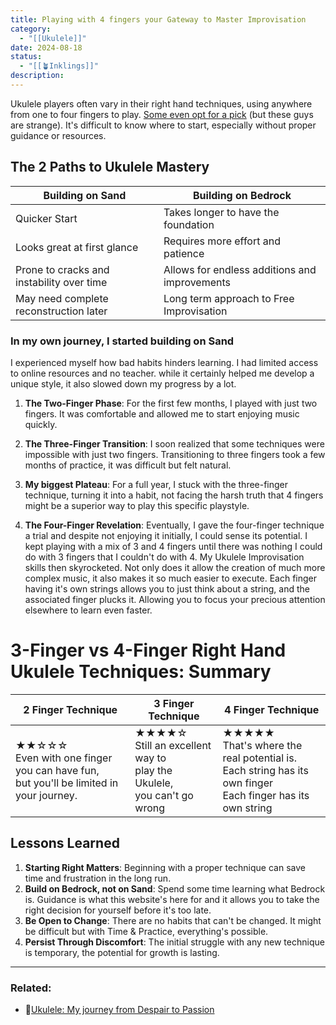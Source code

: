 ```yaml
---
title: Playing with 4 fingers your Gateway to Master Improvisation
category:
  - "[[Ukulele]]"
date: 2024-08-18
status:
  - "[[🪴Inklings]]"
description:
---
```

Ukulele players often vary in their right hand techniques, using anywhere from one to four fingers to play. [Some even opt for a pick](/notes/pick) (but these guys are strange). It's difficult to know where to start, especially without proper guidance or resources.

## The 2 Paths to Ukulele Mastery

| Building on Sand                          | Building on Bedrock                           |
| ----------------------------------------- | --------------------------------------------- |
| Quicker Start                             | Takes longer to have the foundation           |
| Looks great at first glance               | Requires more effort and patience             |
| Prone to cracks and instability over time | Allows for endless additions and improvements |
| May need complete reconstruction later    | Long term approach to Free Improvisation      |
### In my own journey, I started building on Sand
I experienced myself how bad habits hinders learning. I had limited access to online resources and no teacher. while it certainly helped me develop a unique style, it also slowed down my progress by a lot.

1. **The Two-Finger Phase**: For the first few months, I played with just two fingers. It was comfortable and allowed me to start enjoying music quickly.
2. **The Three-Finger Transition**: I soon realized that some techniques were impossible with just two fingers. Transitioning to three fingers took a few months of practice, it was difficult but felt natural.

3. **My biggest Plateau**: For a full year, I stuck with the three-finger technique, turning it into a habit, not facing the harsh truth that 4 fingers might be a superior way to play this specific playstyle.

4. **The Four-Finger Revelation**: Eventually, I gave the four-finger technique a trial and despite not enjoying it initially, I could sense its potential. I kept playing with a mix of 3 and 4 fingers until there was nothing I could do with 3 fingers that I couldn't do with 4. My Ukulele Improvisation skills then skyrocketed. Not only does it allow the creation of much more complex music, it also makes it so much easier to execute. Each finger having it's own strings allows you to just think about a string, and the associated finger plucks it. 
   Allowing you to focus your precious attention elsewhere to learn even faster.


# 3-Finger vs 4-Finger Right Hand Ukulele Techniques: Summary

| 2 Finger Technique                                                                             | 3 Finger Technique                                                              | 4 Finger Technique                                                                                                |
| ---------------------------------------------------------------------------------------------- | ------------------------------------------------------------------------------- | ----------------------------------------------------------------------------------------------------------------- |
| ★★☆☆☆<br>Even with one finger you can have fun, <br>but you'll be limited in your journey.<br> | ★★★★☆<br>Still an excellent way to <br>play the Ukulele, <br>you can't go wrong | ★★★★★<br>That's where the real potential is. <br>Each string has its own finger<br>Each finger has its own string |

## Lessons Learned

1. **Starting Right Matters**: Beginning with a proper technique can save time and frustration in the long run. 
2. **Build on Bedrock, not on Sand**: Spend some time learning what Bedrock is. Guidance is what this website's here for and it allows you to take the right decision for yourself before it's too late.
3. **Be Open to Change**: There are no habits that can't be changed. It might be difficult but with Time & Practice, everything's possible.
4. **Persist Through Discomfort**: The initial struggle with any new technique is temporary, the potential for growth is lasting.


---
### Related:
- 📝[Ukulele: My journey from Despair to Passion](/notes/despairtopassion)